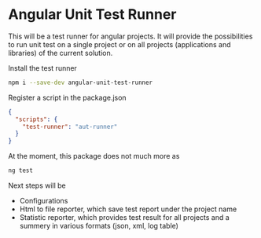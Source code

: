 # Angular Unit Test Runner

This will be a test runner for angular projects.
It will provide the possibilities to run unit test on a single project or on all projects (applications and libraries) of the current solution.

Install the test runner
```bash
npm i --save-dev angular-unit-test-runner
```

Register a script in the package.json

```json
{
  "scripts": {
    "test-runner": "aut-runner"
  }
}
```

At the moment, this package does not much more as 
```bash
ng test
```
Next steps will be
- Configurations
- Html to file reporter, which save test report under the project name
- Statistic reporter, which provides test result for all projects and a summery in various formats (json, xml, log table)